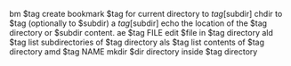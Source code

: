 bm $tag				create bookmark $tag for current directory
to $tag [$subdir]	chdir to $tag (optionally to $subdir)
a $tag [$subdir]	echo the location of the $tag directory or $subdir content.
ae $tag FILE		edit $file in $tag directory
ald $tag			list subdirectories of $tag directory
als $tag			list contents of $tag directory
amd $tag NAME		mkdir $dir directory inside $tag directory

